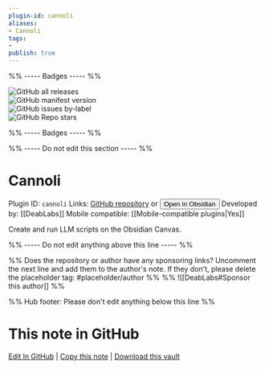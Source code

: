 ```yaml
---
plugin-id: cannoli
aliases:
- Cannoli
tags: 
- 
publish: true
---
```


%% ----- Badges ----- %%

![GitHub all releases](https://img.shields.io/github/downloads/DeabLabs/cannoli/total?color=573E7A&logo=github&style=for-the-badge)   
![GitHub manifest version](https://img.shields.io/github/manifest-json/v/DeabLabs/cannoli?color=573E7A&logo=github&style=for-the-badge)   
![GitHub issues by-label](https://img.shields.io/github/issues/DeabLabs/cannoli/help%20wanted?color=573E7A&logo=github&style=for-the-badge)   
![GitHub Repo stars](https://img.shields.io/github/stars/DeabLabs/cannoli?color=573E7A&logo=github&style=for-the-badge)

%% ----- Badges ----- %%

%% ----- Do not edit this section ----- %%

# Cannoli

Plugin ID: `cannoli`
Links: [GitHub repository](https://github.com/DeabLabs/cannoli) or [<button id=HH>Open in Obsidian</button>](obsidian://show-plugin?id=cannoli)
Developed by: [[DeabLabs]]
Mobile compatible: [[Mobile-compatible plugins|Yes]]

Create and run LLM scripts on the Obsidian Canvas.

%% ----- Do not edit anything above this line ----- %% 

%% Does the repository or author have any sponsoring links? Uncomment the next line and add them to the author's note. If they don't, please delete the placeholder tag: #placeholder/author %%
%% ![[DeabLabs#Sponsor this author]] %%

%% Hub footer: Please don't edit anything below this line %%

# This note in GitHub

<span class="git-footer">[Edit In GitHub](https://github.dev/obsidian-community/obsidian-hub/blob/main/02%20-%20Community%20Expansions/02.05%20All%20Community%20Expansions/Plugins/cannoli.md "git-hub-edit-note") | [Copy this note](https://raw.githubusercontent.com/obsidian-community/obsidian-hub/main/02%20-%20Community%20Expansions/02.05%20All%20Community%20Expansions/Plugins/cannoli.md "git-hub-copy-note") | [Download this vault](https://github.com/obsidian-community/obsidian-hub/archive/refs/heads/main.zip "git-hub-download-vault") </span>
